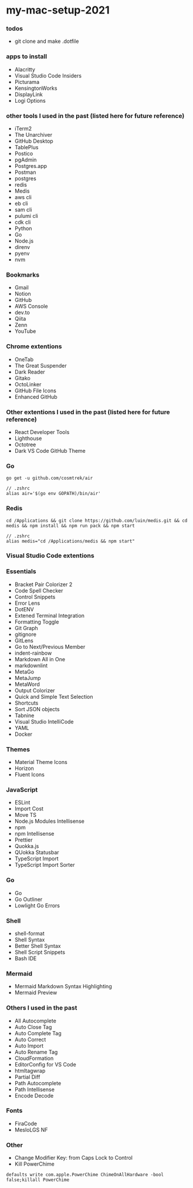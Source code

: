 # my-mac-setup-2021

### todos
- git clone and make .dotfile

### apps to install
- Alacritty
- Visual Studio Code Insiders
- Picturama
- KensingtonWorks
- DisplayLink
- Logi Options

### other tools I used in the past (listed here for future reference)
- iTerm2
- The Unarchiver
- GitHub Desktop
- TablePlus
- Postico
- pgAdmin
- Postgres.app
- Postman
- postgres
- redis
- Medis
- aws cli
- eb cli
- sam cli
- pulumi cli
- cdk cli
- Python
- Go
- Node.js
- direnv
- pyenv
- nvm

### Bookmarks
- Gmail
- Notion
- GitHub
- AWS Console 
- dev.to
- Qiita
- Zenn
- YouTube

### Chrome extentions
- OneTab
- The Great Suspender
- Dark Reader
- Gitako
- OctoLinker
- GitHub File Icons
- Enhanced GitHub

### Other extentions I used in the past (listed here for future reference)
- React Developer Tools
- Lighthouse
- Octotree
- Dark VS Code GitHub Theme

### Go
```
go get -u github.com/cosmtrek/air

// .zshrc
alias air='$(go env GOPATH)/bin/air'
```

### Redis
```
cd /Applications && git clone https://github.com/luin/medis.git && cd medis && npm install && npm run pack && npm start

// .zshrc
alias medis="cd /Applications/medis && npm start"
```

### Visual Studio Code extentions

### Essentials
- Bracket Pair Colorizer 2
- Code Spell Checker
- Control Snippets
- Error Lens
- DotENV
- Extened Terminal Integration
- Formatting Toggle
- Git Graph
- gitignore
- GitLens
- Go to Next/Previous Member
- indent-rainbow
- Markdown All in One
- markdownlint
- MetaGo
- MetaJump
- MetaWord
- Output Colorizer
- Quick and Simple Text Selection
- Shortcuts
- Sort JSON objects
- Tabnine
- Visual Studio IntelliCode
- YAML
- Docker

### Themes
- Material Theme Icons
- Horizon
- Fluent Icons

### JavaScript
- ESLint
- Import Cost
- Move TS
- Node.js Modules Intellisense
- npm
- npm Intellisense
- Prettier
- Quokka.js
- QUokka Statusbar
- TypeScript Import
- TypeScript Import Sorter

### Go
- Go
- Go Outliner
- Lowlight Go Errors

### Shell
- shell-format
- Shell Syntax
- Better Shell Syntax
- Shell Script Snippets
- Bash IDE

### Mermaid
- Mermaid Markdown Syntax Highlighting
- Mermaid Preview

### Others I used in the past
- All Autocomplete
- Auto Close Tag
- Auto Complete Tag
- Auto Correct
- Auto Import
- Auto Rename Tag
- CloudFormation
- EditorConfig for VS Code
- htmltagwrap
- Partial Diff
- Path Autocomplete
- Path Intellisense
- Encode Decode

### Fonts
- FiraCode
- MesloLGS NF

### Other
- Change Modifier Key: from Caps Lock to Control
- Kill PowerChime
```
defaults write com.apple.PowerChime ChimeOnAllHardware -bool false;killall PowerChime
```
